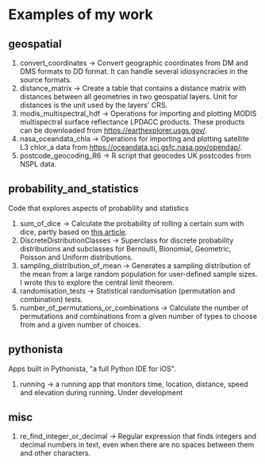 # Examples of my work

## geospatial
1. convert_coordinates -> Convert geographic coordinates from DM and DMS formats to DD format. It can handle several idiosyncracies in the source formats. 
2. distance_matrix ->  Create a table that contains a distance matrix with distances between all geometries in two geospatial layers. Unit for distances is the unit used by the layers' CRS. 
3. modis_multispectral_hdf -> Operations for importing and plotting MODIS multispectral surface reflectance LPDACC products. These products can be downloaded from https://earthexplorer.usgs.gov/. 
4. nasa_oceandata_chla -> Operations for importing and plotting satellite L3 chlor_a data from https://oceandata.sci.gsfc.nasa.gov/opendap/. 
5. postcode_geocoding_R6 -> R script that geocodes UK postcodes from NSPL data. 

## probability_and_statistics
Code that explores aspects of probability and statistics
1. sum_of_dice -> Calculate the probability of rolling a certain sum with dice, partly based on [this article](https://www.mathsisfun.com/activity/dice-experiment-2.html).
2. DiscreteDistributionClasses -> Superclass for discrete probability distributions and subclasses for Bernoulli, Bionomial, Geometric, Poisson and Uniform distributions.
3. sampling_distribution_of_mean -> Generates a sampling distribution of the mean from a large random population for user-defined sample sizes. I wrote this to explore the central limit theorem.
4. randomisation_tests -> Statistical randomisation (permutation and combination) tests.
5. number_of_permutations_or_combinations -> Calculate the number of permutations and combinations from a given number of types to choose from and a given number of choices.

## pythonista
Apps built in Pythonista, "a full Python IDE for iOS". 
1. running -> a running app that monitors time, location, distance, speed and elevation during running. Under development

## misc
1. re_find_integer_or_decimal -> Regular expression that finds integers and decimal numbers in text, even when there are no spaces between them and other characters.


